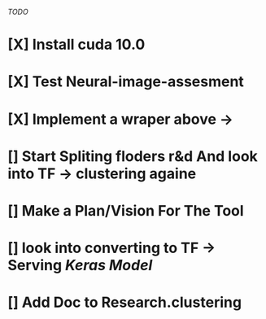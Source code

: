 *TODO*

# [X] Install cuda 10.0
# [X] Test Neural-image-assesment
# [X] Implement a wraper above ->
# [] Start Spliting floders r&d And look into TF -> clustering againe
# [] Make a Plan/Vision For The Tool 
# [] look into converting to TF -> Serving *Keras Model*
# [] Add Doc to Research.clustering